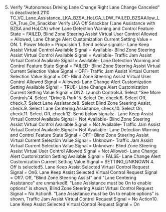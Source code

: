 5. Verify "Autonomous Driving Lane Change Right Lane Change Canceled" is deactivated.2110 TC_VC_Lane_Assistance_LKA_BZSA_HoLCA_LDW_FAILED_BZSAAllow_LCA_True_On_Snackbar Verify LKA Off Snackbar (Lane Assistance with BZSA and HoLCA) when Lane Detection Warning and Control Feature State = FAILED, Blind Zone Steering Assist Virtual User Control Allowed = Allowed, Lane Change Alert Customization Current Setting Value = ON. 1. Power Mode = Propulsion 1. Send below signals:- Lane Keep Assist Virtual Control Available Signal = Available- Blind Zone Steering Assist Virtual Control Available Signal = Available- Traffic Jam Assist Virtual Control Available Signal = Available- Lane Detection Warning and Control Feature State Signal = FAILED- Blind Zone Steering Assist Virtual Current Selection Value Signal = OFF- Traffic Jam Assist Virtual Current Selection Value Signal = Off- Blind Zone Steering Assist Virtual User Control Allowed Signal = Allowed- Lane Change Alert Customization Setting Available Signal = TRUE- Lane Change Alert Customization Current Setting Value Signal = ON2. Launch Controls3. Select "See More Controls"4. Select "Drive & Park"5. Select On, check.6. Select Off, check.7. Select Lane Assistance8. Select Blind Zone Steering Assist, check.9. Select Lane Centering Assistance, check.10. Select On, check.11. Select Off, check.12. Send below signals:- Lane Keep Assist Virtual Control Available Signal = Not Available- Blind Zone Steering Assist Virtual Control Available Signal = Not Available- Traffic Jam Assist Virtual Control Available Signal = Not Available- Lane Detection Warning and Control Feature State Signal = OFF- Blind Zone Steering Assist Virtual Current Selection Value Signal = Unknown- Traffic Jam Assist Virtual Current Selection Value Signal = Unknown- Blind Zone Steering Assist Virtual User Control Allowed Signal = Not Allowed- Lane Change Alert Customization Setting Available Signal = FALSE- Lane Change Alert Customization Current Setting Value Signal = SETTING_UNKNOWN 4. Off is selected5. Lane Keep Assist Selected Virtual Control Request Signal = On6. Lane Keep Assist Selected Virtual Control Request Signal = Off7. Off, "Blind Zone Steering Assist" and "Lane Centering Assistance" are unmarked8. "Lane Assistance must be On to enable options" is shown, Blind Zone Steering Assist Virtual Control Request Signal = No Action9. "Lane Assistance must be On to enable options" is shown, Traffic Jam Assist Virtual Control Request Signal = No Action10. Lane Keep Assist Selected Virtual Control Request Signal = On